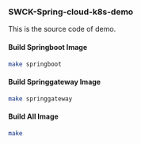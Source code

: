 ### SWCK-Spring-cloud-k8s-demo

This is the source code of demo.

#### Build Springboot Image

```sh
make springboot
```

#### Build Springgateway Image

```sh
make springgateway
```

#### Build All Image

```sh
make
```